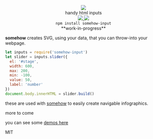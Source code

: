 
<div align="center">
  <img src="https://cloud.githubusercontent.com/assets/399657/23590290/ede73772-01aa-11e7-8915-181ef21027bc.png" />
  <div>handy html inputs</div>

  <a href="https://npmjs.org/package/somehow-input">
    <img src="https://img.shields.io/npm/v/somehow-input.svg?style=flat-square" />
  </a>
  <a href="https://unpkg.com/somehow-input">
    <img src="https://badge-size.herokuapp.com/spencermountain/somehow-input/master/builds/somehow.min.js" />
  </a>
</div>


<div align="center">
  <code>npm install somehow-input</code>
</div>

<div align="center">
**work-in-progress**
</div>

**somehow** creates SVG, using your data, that you can throw-into your webpage.

```js
let inputs = require('somehow-input')
let slider = inputs.slider({
  el: '#stage',
  width: 600,
  max: 200,
  min: -100,
  value: 50,
  label: 'number'
})
document.body.innerHTML = slider.build()
```
these are used with [somehow](https://github.com/spencermountain/somehow) to easily create navigable infographics.

more to come

you can see some [demos here](http://thensome.how/)

MIT
